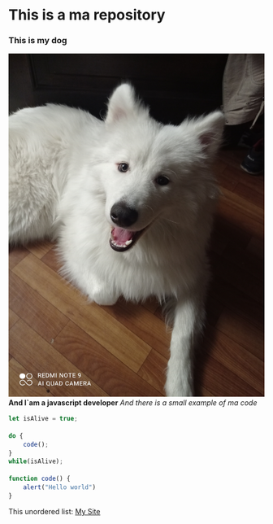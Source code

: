 # This is a ma repository
### This is my dog 
![dog](arch.jpg)
**And I`am a javascript developer** *And there is a small example of ma code*
```javascript
let isAlive = true;

do {
    code();
}
while(isAlive);

function code() {
    alert("Hello world")
}
```

This unordered list:
[My Site](https://corp1111.neocities.org/)